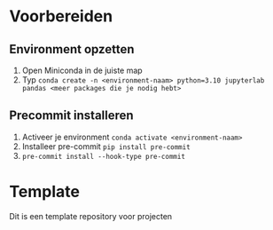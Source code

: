 # Voorbereiden

## Environment opzetten
1. Open Miniconda in de juiste map
2. Typ ```conda create -n <environment-naam> python=3.10 jupyterlab pandas <meer packages die je nodig hebt>```

## Precommit installeren
1. Activeer je environment ```conda activate <environment-naam>```
2. Installeer pre-commit ```pip install pre-commit```
3. ```pre-commit install --hook-type pre-commit```


# Template

Dit is een template repository voor projecten